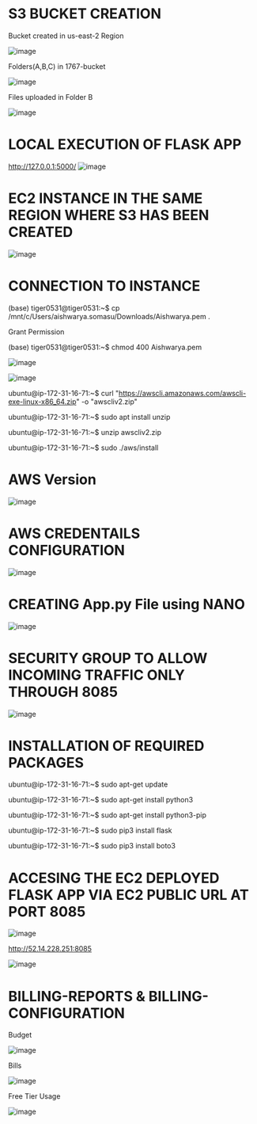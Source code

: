 # S3 BUCKET CREATION
Bucket created in us-east-2 Region

![image](https://user-images.githubusercontent.com/60090421/115689851-1b0b6000-a37a-11eb-8216-ac995ead3e09.png)

Folders(A,B,C) in 1767-bucket

![image](https://user-images.githubusercontent.com/60090421/115690084-53ab3980-a37a-11eb-8244-2ca0a53f2e87.png)

Files uploaded in Folder B

![image](https://user-images.githubusercontent.com/60090421/115690167-6756a000-a37a-11eb-804d-24f0e97c8273.png)

# LOCAL EXECUTION OF FLASK APP
http://127.0.0.1:5000/
![image](https://user-images.githubusercontent.com/60090421/115690981-3f1b7100-a37b-11eb-855b-72c552c6f2fb.png)

# EC2 INSTANCE IN THE SAME REGION WHERE S3 HAS BEEN CREATED

![image](https://user-images.githubusercontent.com/60090421/115691990-2fe8f300-a37c-11eb-8c27-ed8d71f87c33.png)

# CONNECTION TO INSTANCE

(base) tiger0531@tiger0531:~$ cp /mnt/c/Users/aishwarya.somasu/Downloads/Aishwarya.pem .

 Grant Permission

(base) tiger0531@tiger0531:~$ chmod 400 Aishwarya.pem

![image](https://user-images.githubusercontent.com/60090421/115735624-40af5e00-a3a8-11eb-896c-60617359ec98.png)

![image](https://user-images.githubusercontent.com/60090421/116125745-825f4200-a6e3-11eb-8a8e-5a9f5c07e85b.png)

 ubuntu@ip-172-31-16-71:~$ curl "https://awscli.amazonaws.com/awscli-exe-linux-x86_64.zip" -o "awscliv2.zip"

 ubuntu@ip-172-31-16-71:~$ sudo apt install unzip

 ubuntu@ip-172-31-16-71:~$ unzip awscliv2.zip

 ubuntu@ip-172-31-16-71:~$ sudo ./aws/install

# AWS Version

![image](https://user-images.githubusercontent.com/60090421/116126086-dbc77100-a6e3-11eb-8a84-ab3733269408.png)

# AWS CREDENTAILS CONFIGURATION

![image](https://user-images.githubusercontent.com/60090421/116126148-eb46ba00-a6e3-11eb-9645-76c6d41f3b65.png)

# CREATING App.py File using NANO

![image](https://user-images.githubusercontent.com/60090421/116126248-0adde280-a6e4-11eb-9cc3-7d8278b3bcbb.png)

# SECURITY GROUP TO ALLOW INCOMING TRAFFIC ONLY THROUGH 8085

![image](https://user-images.githubusercontent.com/60090421/115692111-5018b200-a37c-11eb-97a5-e20a0f7e9ed6.png)

# INSTALLATION OF REQUIRED PACKAGES

 ubuntu@ip-172-31-16-71:~$ sudo apt-get update

 ubuntu@ip-172-31-16-71:~$ sudo apt-get install python3

 ubuntu@ip-172-31-16-71:~$ sudo apt-get install python3-pip

 ubuntu@ip-172-31-16-71:~$ sudo pip3 install flask

 ubuntu@ip-172-31-16-71:~$ sudo pip3 install boto3

# ACCESING THE EC2 DEPLOYED FLASK APP VIA EC2 PUBLIC URL AT PORT 8085

![image](https://user-images.githubusercontent.com/60090421/116126849-c0109a80-a6e4-11eb-9130-e218c04ef488.png)

http://52.14.228.251:8085

![image](https://user-images.githubusercontent.com/60090421/115692874-011f4c80-a37d-11eb-98e9-9791e1b1a784.png)

# BILLING-REPORTS & BILLING-CONFIGURATION
Budget

![image](https://user-images.githubusercontent.com/60090421/115694029-1cd72280-a37e-11eb-9877-c68e7faa6409.png)

Bills

![image](https://user-images.githubusercontent.com/60090421/115694118-2f515c00-a37e-11eb-89bd-49bfe99b8257.png)

Free Tier Usage

![image](https://user-images.githubusercontent.com/60090421/115694203-44c68600-a37e-11eb-9907-adf8447113c1.png)
